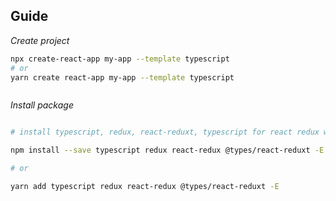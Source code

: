 ## Guide

*Create project*

```bash
npx create-react-app my-app --template typescript
# or
yarn create react-app my-app --template typescript



```
*Install package*

```bash

# install typescript, redux, react-reduxt, typescript for react redux with exact version

npm install --save typescript redux react-redux @types/react-reduxt -E

# or

yarn add typescript redux react-redux @types/react-reduxt -E
```